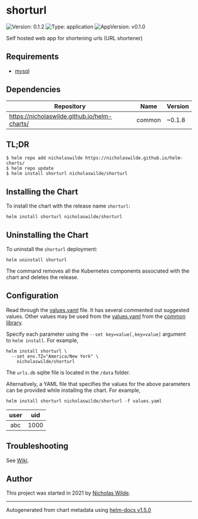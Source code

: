 # shorturl

![Version: 0.1.2](https://img.shields.io/badge/Version-0.1.2-informational?style=flat-square) ![Type: application](https://img.shields.io/badge/Type-application-informational?style=flat-square) ![AppVersion: v0.1.0](https://img.shields.io/badge/AppVersion-v0.1.0-informational?style=flat-square)

Self hosted web app for shortening urls (URL shortener)

## Requirements
* [mysql](https://github.com/nicholaswilde/helm-charts/wiki/Databases)

## Dependencies

| Repository | Name | Version |
|------------|------|---------|
| https://nicholaswilde.github.io/helm-charts/ | common | ~0.1.8 |

## TL;DR
```console
$ helm repo add nicholaswilde https://nicholaswilde.github.io/helm-charts/
$ helm repo update
$ helm install shorturl nicholaswilde/shorturl
```

## Installing the Chart
To install the chart with the release name `shorturl`:
```console
helm install shorturl nicholaswilde/shorturl
```

## Uninstalling the Chart
To uninstall the `shorturl` deployment:
```console
helm uninstall shorturl
```
The command removes all the Kubernetes components associated with the chart and deletes the release.

## Configuration

Read through the [values.yaml](./values.yaml) file. It has several commented out suggested values.
Other values may be used from the [values.yaml](../common/values.yaml) from the [common library](../common).

Specify each parameter using the `--set key=value[,key=value]` argument to `helm install`. For example,
```console
helm install shorturl \
  --set env.TZ="America/New York" \
    nicholaswilde/shorturl
```

The `urls.db` sqlite file is located in the `/data` folder.

Alternatively, a YAML file that specifies the values for the above parameters can be provided while installing the chart.
For example,
```console
helm install shorturl nicholaswilde/shorturl -f values.yaml
```

|   user   | uid |
|:--------:|:---:|
| abc | 1000 |

## Troubleshooting
See [Wiki](https://github.com/nicholaswilde/helm-charts/wiki/Troubleshooting).

## Author
This project was started in 2021 by [Nicholas Wilde](https://github.com/nicholaswilde).

----------------------------------------------
Autogenerated from chart metadata using [helm-docs v1.5.0](https://github.com/norwoodj/helm-docs/releases/v1.5.0)
